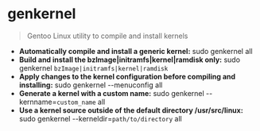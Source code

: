 # genkernel
> Gentoo Linux utility to compile and install kernels
- **Automatically compile and install a generic kernel:**
sudo genkernel all
- **Build and install the bzImage|initramfs|kernel|ramdisk only:**
sudo genkernel `bzImage|initramfs|kernel|ramdisk`
- **Apply changes to the kernel configuration before compiling and installing:**
sudo genkernel --menuconfig all
- **Generate a kernel with a custom name:**
sudo genkernel --kernname=`custom_name` all
- **Use a kernel source outside of the default directory /usr/src/linux:**
sudo genkernel --kerneldir=`path/to/directory` all
